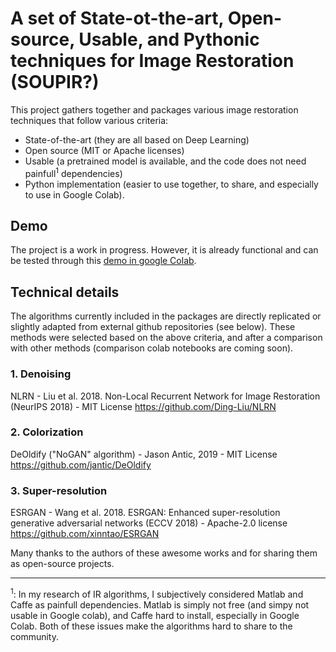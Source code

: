 # A set of State-ot-the-art, Open-source, Usable, and Pythonic techniques for Image Restoration (SOUPIR?)
This project gathers together and packages various image restoration techniques that follow various criteria:
* State-of-the-art (they are all based on Deep Learning)
* Open source (MIT or Apache licenses)
* Usable (a pretrained model is available, and the code does not need painfull<sup>1</sup> dependencies)
* Python implementation (easier to use together, to share, and especially to use in Google Colab).

## Demo
The project is a work in progress. However, it is already functional and can be tested through this [demo in google Colab](https://colab.research.google.com/github/titsitits/open-image-restoration/blob/master/ImageRestorationColab.ipynb).

## Technical details
The algorithms currently included in the packages are directly replicated or slightly adapted from external github repositories (see below). These methods were selected based on the above criteria, and after a comparison with other methods (comparison colab notebooks are coming soon). 

### 1. Denoising
NLRN - Liu et al. 2018. Non-Local Recurrent Network for Image Restoration (NeurIPS 2018) - MIT License
https://github.com/Ding-Liu/NLRN

### 2. Colorization
DeOldify ("NoGAN" algorithm) - Jason Antic, 2019 - MIT License
https://github.com/jantic/DeOldify

### 3. Super-resolution
ESRGAN - Wang et al. 2018. ESRGAN: Enhanced super-resolution generative adversarial networks (ECCV 2018) - Apache-2.0 license
https://github.com/xinntao/ESRGAN

Many thanks to the authors of these awesome works and for sharing them as open-source projects. 


---

<sup>1</sup>: In my research of IR algorithms, I subjectively considered Matlab and Caffe as painfull dependencies. Matlab is simply not free (and simpy not usable in Google colab), and Caffe hard to install, especially in Google Colab. Both of these issues make the algorithms hard to share to the community.
